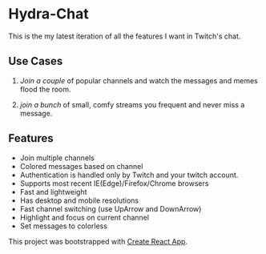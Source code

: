 # Hydra-Chat

This is the my latest iteration of all the features I want in Twitch's chat. 

## Use Cases

1. *Join a couple* of popular channels and watch the messages and memes flood the room.

2. *join a bunch* of small, comfy streams you frequent and never miss a message.

## Features

* Join multiple channels
* Colored messages based on channel
* Authentication is handled only by Twitch and your twitch account.
* Supports most recent IE(Edge)/Firefox/Chrome browsers
* Fast and lightweight
* Has desktop and mobile resolutions
* Fast channel switching (use UpArrow and DownArrow)
* Highlight and focus on current channel
* Set messages to colorless

This project was bootstrapped with [Create React App](https://github.com/facebookincubator/create-react-app).
